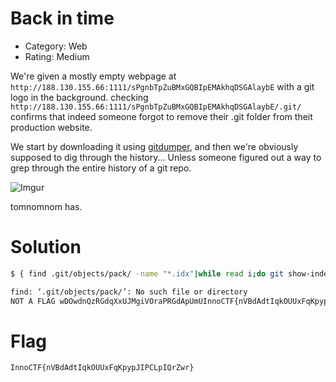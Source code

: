 # Back in time

- Category: Web
- Rating: Medium

We're given a mostly empty webpage at `http://188.130.155.66:1111/sPgnbTpZuBMxGQBIpEMAkhqDSGAlaybE` with a git logo in the background. checking `http://188.130.155.66:1111/sPgnbTpZuBMxGQBIpEMAkhqDSGAlaybE/.git/` confirms that indeed someone forgot to remove their .git folder from theit production website. 

We start by downloading it using [gitdumper](https://github.com/internetwache/GitTools/tree/master/Dumper), and then we're obviously supposed to dig through the history... Unless someone figured out a way to grep through the entire history of a git repo.

![Imgur](https://i.imgur.com/nutnv2f.png)

tomnomnom has.

# Solution

```bash
$ { find .git/objects/pack/ -name "*.idx"|while read i;do git show-index < "$i"|awk '{print $2}';done;find .git/objects/ -type f|grep -v '/pack/'|awk -F'/' '{print $(NF-1)$NF}'; }|while read o;do git cat-file -p $o;done|grep -E 'InnoCTF'

find: ‘.git/objects/pack/’: No such file or directory
NOT A FLAG wDOwdnQzRGdqXxUJMgiVOraPRGdApUmUInnoCTF{nVBdAdtIqkOUUxFqKpypJIPCLpIQrZwr}NOT A FLAG GJuLumsBvtOzbCMchCMnRxIhcJkWKnyhtree e62734d8c2102bc86f2dde033a975741997d76fe
```

# Flag
`InnoCTF{nVBdAdtIqkOUUxFqKpypJIPCLpIQrZwr}`
